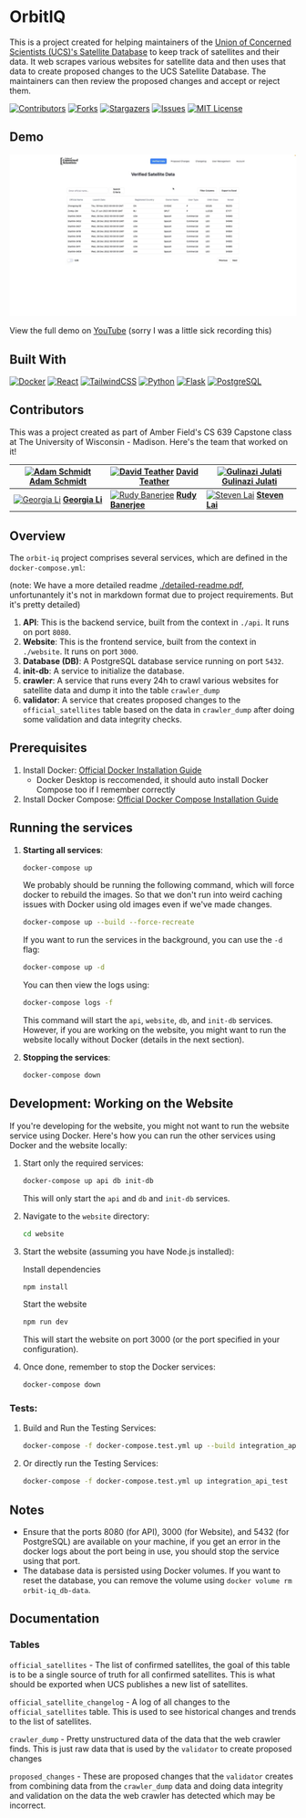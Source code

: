 # OrbitIQ

This is a project created for helping maintainers of the [Union of Concerned Scientists (UCS)'s Satellite Database](https://www.ucsusa.org/resources/satellite-database) to keep track of satellites and their data. It web scrapes various websites for satellite data and then uses that data to create proposed changes to the UCS Satellite Database. The maintainers can then review the proposed changes and accept or reject them.

[![Contributors][contributors-shield]][contributors-url]
[![Forks][forks-shield]][forks-url]
[![Stargazers][stars-shield]][stars-url]
[![Issues][issues-shield]][issues-url]
[![MIT License][license-shield]][license-url]

## Demo

[![YouTube Video](./assets/demo-thumbnail.png?raw=true)](https://youtu.be/rAHv2bhhdoE) 

View the full demo on [YouTube](https://youtu.be/rAHv2bhhdoE) (sorry I was a little sick recording this)

## Built With
[![Docker][Docker]][docker-url] [![React][React.js]][React-url] [![TailwindCSS][TailwindCSS]][tailwindcss-url] [![Python][Python]][python-url] [![Flask][Flask]][flask-url] [![PostgreSQL][PostgreSQL]][postgresql-url]

## Contributors
This was a project created as part of Amber Field's CS 639 Capstone class at The University of Wisconsin - Madison. Here's the team that worked on it!



| [![Adam Schmidt](https://github.com/AdamSchmidty.png)](https://github.com/AdamSchmidty) [**Adam Schmidt**](https://www.linkedin.com/in/adam-m-schmidt) | [![David Teather](https://github.com/davidteather.png)](https://github.com/davidteather) [**David Teather**](https://www.linkedin.com/in/davidteather) | [![Gulinazi Julati](https://github.com/Gugu0099.png)](https://github.com/Gugu0099) [**Gulinazi Julati**](https://www.linkedin.com/in/gulinazi-julati/) |
| --- | --- | --- |
| [![Georgia Li](https://github.com/nori210.png)](https://github.com/nori210) [**Georgia Li**](https://www.linkedin.com/in/jiaxuan-li-1ba857294) | [![Rudy Banerjee](https://github.com/rudyb2001.png)](https://github.com/rudyb2001) [**Rudy Banerjee**](https://www.linkedin.com/in/anirudhbanerjee) | [![Steven Lai](https://github.com/stevenlai1688.png)](https://github.com/stevenlai1688) [**Steven Lai**](https://www.linkedin.com/in/steven-yisiang-lai) |


## Overview

The `orbit-iq` project comprises several services, which are defined in the `docker-compose.yml`:

(note: We have a more detailed readme [./detailed-readme.pdf](./detailed-readme.pdf), unfortunantely it's not in markdown format due to project requirements. But it's pretty detailed)

1. **API**: This is the backend service, built from the context in `./api`. It runs on port `8080`.
2. **Website**: This is the frontend service, built from the context in `./website`. It runs on port `3000`.
3. **Database (DB)**: A PostgreSQL database service running on port `5432`.
4. **init-db**: A service to initialize the database.
5. **crawler**: A service that runs every 24h to crawl various websites for satellite data and dump it into the table `crawler_dump`
6. **validator**: A service that creates proposed changes to the `official_satellites` table based on the data in `crawler_dump` after doing some validation and data integrity checks.

## Prerequisites

1. Install Docker: [Official Docker Installation Guide](https://docs.docker.com/get-docker/)
   - Docker Desktop is reccomended, it should auto install Docker Compose too if I remember correctly
2. Install Docker Compose: [Official Docker Compose Installation Guide](https://docs.docker.com/compose/install/)

## Running the services

1. **Starting all services**:

   ```bash
   docker-compose up
   ```

   We probably should be running the following command, which will force docker to rebuild the images. So that we don't run into weird caching issues with Docker using old images even if we've made changes.

   ```bash
   docker-compose up --build --force-recreate
   ```

   If you want to run the services in the background, you can use the `-d` flag:

   ```bash
   docker-compose up -d
   ```

   You can then view the logs using:

   ```bash
   docker-compose logs -f
   ```

   This command will start the `api`, `website`, `db`, and `init-db` services. However, if you are working on the website, you might want to run the website locally without Docker (details in the next section).

2. **Stopping the services**:
   ```bash
   docker-compose down
   ```

## Development: Working on the Website

If you're developing for the website, you might not want to run the website service using Docker. Here's how you can run the other services using Docker and the website locally:

1. Start only the required services:

   ```bash
   docker-compose up api db init-db
   ```

   This will only start the `api` and `db`
   and `init-db` services.

2. Navigate to the `website` directory:

   ```bash
   cd website
   ```

3. Start the website (assuming you have Node.js installed):

   Install dependencies

   ```bash
   npm install
   ```

   Start the website

   ```bash
   npm run dev
   ```

   This will start the website on port 3000 (or the port specified in your configuration).

4. Once done, remember to stop the Docker services:

   ```bash
   docker-compose down
   ```

### Tests:

1. Build and Run the Testing Services:

   ```bash
   docker-compose -f docker-compose.test.yml up --build integration_api_test
   ```

2. Or directly run the Testing Services:

   ```bash
   docker-compose -f docker-compose.test.yml up integration_api_test
   ```

## Notes

- Ensure that the ports 8080 (for API), 3000 (for Website), and 5432 (for PostgreSQL) are available on your machine, if you get an error in the docker logs about the port being in use, you should stop the service using that port.
- The database data is persisted using Docker volumes. If you want to reset the database, you can remove the volume using `docker volume rm orbit-iq_db-data`.

## Documentation

### Tables

`official_satellites` - The list of confirmed satellites, the goal of this table is to be a single source of truth for all confirmed satellites. This is what should be exported when UCS publishes a new list of satellites.

`official_satellite_changelog` - A log of all changes to the `official_satellites` table. This is used to see historical changes and trends to the list of satellites.

`crawler_dump` - Pretty unstructured data of the data that the web crawler finds. This is just raw data that is used by the `validator` to create proposed changes

`proposed_changes` - These are proposed changes that the `validator` creates from combining data from the `crawler_dump` data and doing data integrity and validation on the data the web crawler has detected which may be incorrect.

<!-- MARKDOWN LINKS & IMAGES -->
<!-- https://www.markdownguide.org/basic-syntax/#reference-style-links -->
[contributors-shield]: https://img.shields.io/github/contributors/OrbitIQ/orbit-iq.svg?style=for-the-badge
[contributors-url]: https://github.com/OrbitIQ/orbit-iq/graphs/contributors
[forks-shield]: https://img.shields.io/github/forks/OrbitIQ/orbit-iq.svg?style=for-the-badge
[forks-url]: https://github.com/OrbitIQ/orbit-iq/network/members
[stars-shield]: https://img.shields.io/github/stars/OrbitIQ/orbit-iq.svg?style=for-the-badge
[stars-url]: https://github.com/OrbitIQ/orbit-iq/stargazers
[issues-shield]: https://img.shields.io/github/issues/OrbitIQ/orbit-iq.svg?style=for-the-badge
[issues-url]: https://github.com/OrbitIQ/orbit-iq/issues
[license-shield]: https://img.shields.io/github/license/OrbitIQ/orbit-iq.svg?style=for-the-badge
[license-url]: https://github.com/OrbitIQ/orbit-iq/blob/master/LICENSE.txt
[React.js]: https://img.shields.io/badge/React-20232A?style=for-the-badge&logo=react&logoColor=61DAFB
[React-url]: https://reactjs.org/
[Docker]: https://img.shields.io/badge/Docker-2496ED?style=for-the-badge&logo=docker&logoColor=FFFFFF
[Docker-url]: https://www.docker.com/
[Flask]: https://img.shields.io/badge/Flask-000000?style=for-the-badge&logo=flask&logoColor=FFFFFF
[Flask-url]: https://flask.palletsprojects.com/en/3.0.x/
[Python]: https://img.shields.io/badge/Python-3776AB?style=for-the-badge&logo=python&logoColor=FFFFFF
[Python-url]: https://www.python.org/
[PostgreSQL]: https://img.shields.io/badge/PostgreSQL-4169E1?style=for-the-badge&logo=postgresql&logoColor=FFFFFF
[postgresql-url]: https://www.postgresql.org/
[TailwindCSS]: https://img.shields.io/badge/Tailwind_CSS-38B2AC?style=for-the-badge&logo=tailwind-css&logoColor=FFFFFF
[tailwindcss-url]: https://tailwindcss.com/
[product-screenshot]: images/screenshot.png
[demo-url]: todo